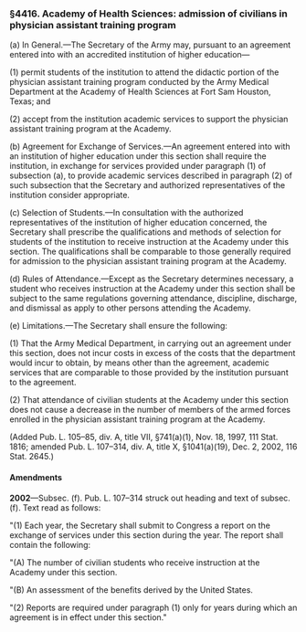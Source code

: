 ### §4416. Academy of Health Sciences: admission of civilians in physician assistant training program ###

(a) In General.—The Secretary of the Army may, pursuant to an agreement entered into with an accredited institution of higher education—

(1) permit students of the institution to attend the didactic portion of the physician assistant training program conducted by the Army Medical Department at the Academy of Health Sciences at Fort Sam Houston, Texas; and

(2) accept from the institution academic services to support the physician assistant training program at the Academy.

(b) Agreement for Exchange of Services.—An agreement entered into with an institution of higher education under this section shall require the institution, in exchange for services provided under paragraph (1) of subsection (a), to provide academic services described in paragraph (2) of such subsection that the Secretary and authorized representatives of the institution consider appropriate.

(c) Selection of Students.—In consultation with the authorized representatives of the institution of higher education concerned, the Secretary shall prescribe the qualifications and methods of selection for students of the institution to receive instruction at the Academy under this section. The qualifications shall be comparable to those generally required for admission to the physician assistant training program at the Academy.

(d) Rules of Attendance.—Except as the Secretary determines necessary, a student who receives instruction at the Academy under this section shall be subject to the same regulations governing attendance, discipline, discharge, and dismissal as apply to other persons attending the Academy.

(e) Limitations.—The Secretary shall ensure the following:

(1) That the Army Medical Department, in carrying out an agreement under this section, does not incur costs in excess of the costs that the department would incur to obtain, by means other than the agreement, academic services that are comparable to those provided by the institution pursuant to the agreement.

(2) That attendance of civilian students at the Academy under this section does not cause a decrease in the number of members of the armed forces enrolled in the physician assistant training program at the Academy.

(Added Pub. L. 105–85, div. A, title VII, §741(a)(1), Nov. 18, 1997, 111 Stat. 1816; amended Pub. L. 107–314, div. A, title X, §1041(a)(19), Dec. 2, 2002, 116 Stat. 2645.)

#### Amendments ####

**2002**—Subsec. (f). Pub. L. 107–314 struck out heading and text of subsec. (f). Text read as follows:

"(1) Each year, the Secretary shall submit to Congress a report on the exchange of services under this section during the year. The report shall contain the following:

"(A) The number of civilian students who receive instruction at the Academy under this section.

"(B) An assessment of the benefits derived by the United States.

"(2) Reports are required under paragraph (1) only for years during which an agreement is in effect under this section."